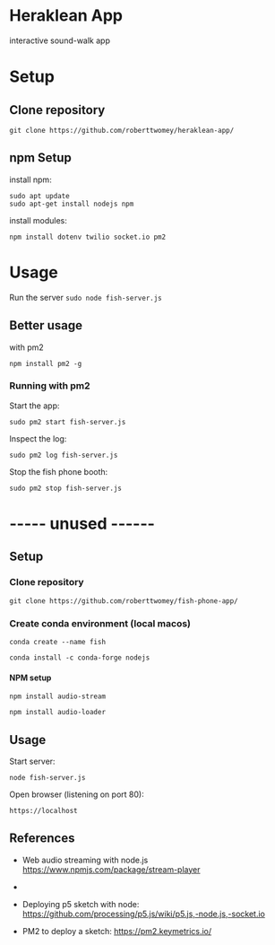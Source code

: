 # Heraklean App
interactive sound-walk app

# Setup

## Clone repository

```git clone https://github.com/roberttwomey/heraklean-app/```


## npm Setup

install npm: 

```
sudo apt update
sudo apt-get install nodejs npm
```

install modules: 

```npm install dotenv twilio socket.io pm2```

# Usage

Run the server
```sudo node fish-server.js```

## Better usage

with pm2

```npm install pm2 -g```

### Running with pm2

Start the app:
```
sudo pm2 start fish-server.js
```

Inspect the log:
```
sudo pm2 log fish-server.js
```

Stop the fish phone booth:
```
sudo pm2 stop fish-server.js
```


# ----- unused ------
## Setup

### Clone repository

```git clone https://github.com/roberttwomey/fish-phone-app/```


### Create conda environment (local macos)

```conda create --name fish```

```conda install -c conda-forge nodejs```

#### NPM setup

```npm install audio-stream```

```npm install audio-loader```

## Usage

Start server: 

```node fish-server.js```

Open browser (listening on port 80):

```https://localhost```


## References
- Web audio streaming with node.js https://www.npmjs.com/package/stream-player
- 
- Deploying p5 sketch with node: https://github.com/processing/p5.js/wiki/p5.js,-node.js,-socket.io

- PM2 to deploy a sketch: https://pm2.keymetrics.io/

